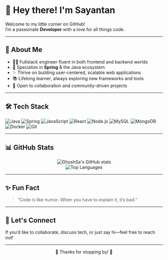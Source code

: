 # 👋 Hey there! I'm Sayantan

Welcome to my little corner on GitHub!  
I’m a passionate **Developer** with a love for all things code.

---

## 🌱 About Me

- 🧑‍💻 Fullstack engineer fluent in both frontend and backend worlds
- 🚀 Specialize in **Spring** & the Java ecosystem
- ✨ Thrive on building user-centered, scalable web applications
- 📚 Lifelong learner, always exploring new frameworks and tools
- 🤝 Open to collaboration and community-driven projects

---

## 🛠️ Tech Stack

![Java](https://img.shields.io/badge/Java-ED8B00?style=for-the-badge&logo=openjdk&logoColor=white)
![Spring](https://img.shields.io/badge/Spring-6DB33F?style=for-the-badge&logo=spring&logoColor=white)
![JavaScript](https://img.shields.io/badge/JavaScript-F7E018?style=for-the-badge&logo=javascript&logoColor=black)
![React](https://img.shields.io/badge/React-20232A?style=for-the-badge&logo=react&logoColor=61DAFB)
![Node.js](https://img.shields.io/badge/Node.js-339933?style=for-the-badge&logo=nodedotjs&logoColor=white)
![MySQL](https://img.shields.io/badge/MySQL-00758F?style=for-the-badge&logo=mysql&logoColor=white)
![MongoDB](https://img.shields.io/badge/MongoDB-47A248?style=for-the-badge&logo=mongodb&logoColor=white)
![Docker](https://img.shields.io/badge/Docker-2496ED?style=for-the-badge&logo=docker&logoColor=white)
![Git](https://img.shields.io/badge/Git-F05032?style=for-the-badge&logo=git&logoColor=white)

---

## 📊 GitHub Stats

<p align="center">
  <img src="https://github-readme-stats.vercel.app/api?username=GhoshSa&show_icons=true&theme=github_dark" alt="GhoshSa's GitHub stats" />
  <br>
  <img src="https://github-readme-stats.vercel.app/api/top-langs/?username=GhoshSa&layout=compact&theme=github_dark" alt="Top Languages" />
</p>

---

## ✨ Fun Fact

> “Code is like humor. When you have to explain it, it’s bad.”

---

## 🚀 Let's Connect

If you’d like to collaborate, discuss tech, or just say hi—feel free to reach out!

---


<p align="center">
  🌟 Thanks for stopping by! 🌟
</p>
